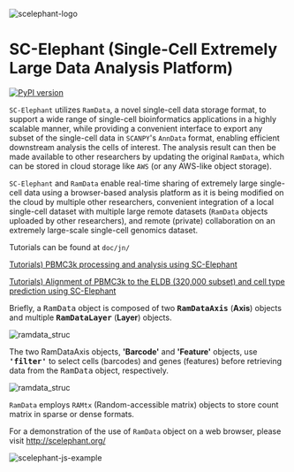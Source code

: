 ![scelephant-logo](https://raw.githubusercontent.com/ahs2202/scelephant/master/doc/img/scelephant_logo.png)

# SC-Elephant (Single-Cell Extremely Large Data Analysis Platform)

[![PyPI version](https://badge.fury.io/py/scelephant.svg)](https://badge.fury.io/py/scelephant)

`SC-Elephant` utilizes `RamData`, a novel single-cell data storage format, to support a wide range of single-cell bioinformatics applications in a highly scalable manner, while providing a convenient interface to export any subset of the single-cell data in `SCANPY`'s `AnnData` format, enabling efficient downstream analysis the cells of interest. The analysis result can then be made available to other researchers by updating the original `RamData`, which can be stored in cloud storage like `AWS` (or any AWS-like object storage).



`SC-Elephant` and `RamData` enable real-time sharing of extremely large single-cell data using a browser-based analysis platform as it is being modified on the cloud by multiple other researchers, convenient integration of a local single-cell dataset with multiple large remote datasets (`RamData` objects uploaded by other researchers), and remote (private) collaboration on an extremely large-scale single-cell genomics dataset. 



Tutorials can be found at `doc/jn/`

[Tutorials) PBMC3k processing and analysis using SC-Elephant](https://scelephant-free.s3.amazonaws.com/doc/SC-Elephant_PBMC3k_processing_and_analysis_tutorials.html)

[Tutorials) Alignment of PBMC3k to the ELDB (320,000 subset) and cell type prediction using SC-Elephant](https://scelephant-free.s3.amazonaws.com/doc/SC-Elephant_PBMC3k_alignment_to_the_ELDB_subset_320k_tutorials.html)



Briefly, a <tt>RamData</tt> object is composed of two <b><tt>RamDataAxis</tt></b> (<b>Axis</b>) objects and multiple <b><tt>RamDataLayer</tt></b> (<b>Layer</b>) objects.

![ramdata_struc](https://raw.githubusercontent.com/ahs2202/scelephant/master/doc/img/ramdata_struc.png)



The two RamDataAxis objects, <b>'Barcode'</b> and <b>'Feature'</b> objects, use <b><tt>'filter'</tt></b> to select cells (barcodes) and genes (features) before retrieving data from the <tt>RamData</tt> object, respectively.

![ramdata_struc](https://raw.githubusercontent.com/ahs2202/scelephant/master/doc/img/ramtx_sparse_matrix.png)

`RamData` employs `RAMtx` (Random-accessible matrix) objects to store count matrix in sparse or dense formats.



For a demonstration of the use of `RamData` object on a web browser, please visit http://scelephant.org/

![scelephant-js-example](https://raw.githubusercontent.com/ahs2202/scelephant/master/doc/img/scelephant_js_example.png)
